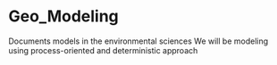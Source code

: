 # Geo_Modeling
Documents models in the environmental sciences
We will be modeling using process-oriented and deterministic approach